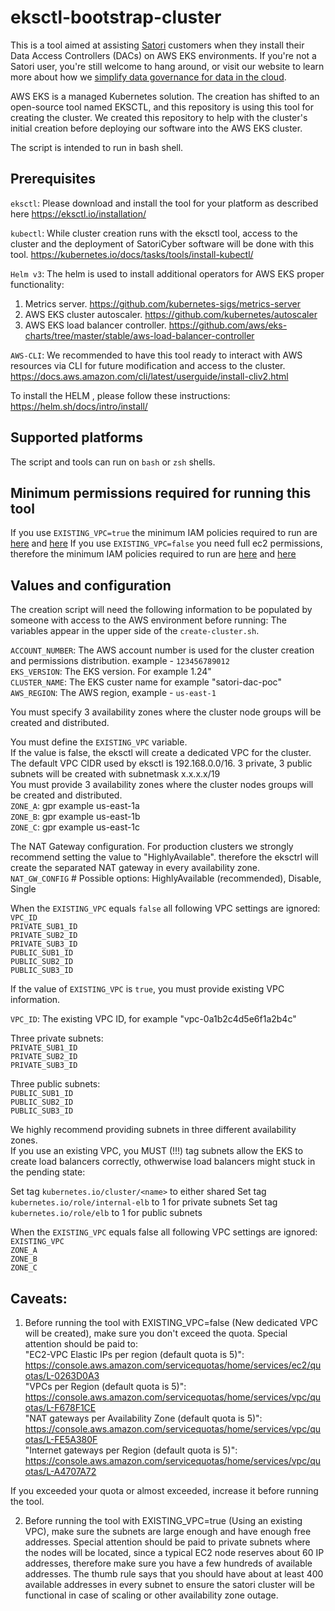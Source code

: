 # eksctl-bootstrap-cluster

This is a tool aimed at assisting [Satori](https://satoricyber.com) customers when they install their Data Access Controllers (DACs) on AWS EKS environments. If you're not a Satori user, you're still welcome to hang around, or visit our website to learn more about how we [simplify data governance for data in the cloud](https://satoricyber.com).

AWS EKS is a managed Kubernetes solution. The creation has shifted to an open-source tool named EKSCTL, and this repository is using this tool for creating the cluster. We created this repository to help with the cluster's initial creation before deploying our software into the AWS EKS cluster.

The script is intended to run in bash shell.
## Prerequisites
`eksctl`: Please download and install the tool for your platform as described here https://eksctl.io/installation/

`kubectl`: While cluster creation runs with the eksctl tool, access to the cluster and the deployment of SatoriCyber software will be done with this tool.
https://kubernetes.io/docs/tasks/tools/install-kubectl/

`Helm v3`: The helm is used to install additional operators for AWS EKS proper functionality:
  1. Metrics server. https://github.com/kubernetes-sigs/metrics-server
  2. AWS EKS cluster autoscaler. https://github.com/kubernetes/autoscaler
  3. AWS EKS load balancer controller.  https://github.com/aws/eks-charts/tree/master/stable/aws-load-balancer-controller  
    
`AWS-CLI`: We recommended to have this tool ready to interact with AWS resources via CLI for future modification and access to the cluster.
https://docs.aws.amazon.com/cli/latest/userguide/install-cliv2.html

To install the HELM , please follow these instructions: https://helm.sh/docs/intro/install/

## Supported platforms
The script and tools can run on `bash` or `zsh` shells.

## Minimum permissions required for running this tool
  If you use `EXISTING_VPC=true` the minimum IAM policies required to run are [here](./aws_required_policies/iam_eks_policy.json) and [here](./aws_required_policies/limited_ec2_policy.json)
  If you use `EXISTING_VPC=false` you need full ec2 permissions, therefore the minimum IAM policies required to run are [here](./aws_required_policies/iam_eks_policy.json) and [here](./aws_required_policies/full_ec2_policy.json)

## Values and configuration

The creation script will need the following information to be populated by someone with access to the AWS environment before running:
The variables appear in the upper side of the `create-cluster.sh`.

`ACCOUNT_NUMBER`: The AWS account number is used for the cluster creation and permissions distribution.
example - `123456789012`  
`EKS_VERSION`: The EKS version. For example 1.24"  
`CLUSTER_NAME`: The EKS custer name for example "satori-dac-poc"  
`AWS_REGION`: The AWS region, example - `us-east-1`  
  
You must specify 3 availability zones where the cluster node groups will be created and distributed.  
  
  
You must define the `EXISTING_VPC` variable.  
If the value is false, the eksctl will create a dedicated VPC for the cluster. The default VPC CIDR used by eksctl is 192.168.0.0/16. 3 private, 3 public subnets will be created with subnetmask x.x.x.x/19  
You must provide 3 availability zones where the cluster nodes groups will be created and distributed.  
`ZONE_A`: gpr example us-east-1a  
`ZONE_B`: gpr example us-east-1b  
`ZONE_C`: gpr example us-east-1c  
  
The NAT Gateway configuration. For production clusters we strongly recommend setting the value to "HighlyAvailable". therefore the eksctrl will create the separated NAT gateway in every availability zone.  
`NAT_GW_CONFIG` # Possible options: HighlyAvailable (recommended), Disable, Single  
  
When the `EXISTING_VPC` equals `false` all following VPC settings are ignored:  
`VPC_ID`  
`PRIVATE_SUB1_ID`  
`PRIVATE_SUB2_ID`  
`PRIVATE_SUB3_ID`  
`PUBLIC_SUB1_ID`  
`PUBLIC_SUB2_ID`  
`PUBLIC_SUB3_ID`  

If the value of `EXISTING_VPC` is `true`, you must provide existing VPC information.  
  
`VPC_ID`: The existing VPC ID, for example "vpc-0a1b2c4d5e6f1a2b4c"  
  
Three private subnets:  
`PRIVATE_SUB1_ID`  
`PRIVATE_SUB2_ID`  
`PRIVATE_SUB3_ID`  
  
Three public subnets:  
`PUBLIC_SUB1_ID`  
`PUBLIC_SUB2_ID`  
`PUBLIC_SUB3_ID`  
  
We highly recommend providing subnets in three different availability zones.  
If you use an existing VPC, you MUST (!!!) tag subnets allow the EKS to create load balancers correctly, othwerwise load balancers might stuck in  the pending state:

Set tag `kubernetes.io/cluster/<name>` to either shared
Set tag `kubernetes.io/role/internal-elb` to 1 for private subnets
Set tag `kubernetes.io/role/elb` to 1 for public subnets
  
When the `EXISTING_VPC` equals false all following VPC settings are ignored:  
`EXISTING_VPC`  
`ZONE_A`  
`ZONE_B`  
`ZONE_C`  
  
  
## Caveats:  
  
1. Before running the tool with EXISTING_VPC=false (New dedicated VPC will be created), make sure you don't exceed the quota. Special attention should be paid to:  
  "EC2-VPC Elastic IPs per region (default quota is 5)": https://console.aws.amazon.com/servicequotas/home/services/ec2/quotas/L-0263D0A3  
  "VPCs per Region (default quota is 5)": https://console.aws.amazon.com/servicequotas/home/services/vpc/quotas/L-F678F1CE  
  "NAT gateways per Availability Zone (default quota is 5)": https://console.aws.amazon.com/servicequotas/home/services/vpc/quotas/L-FE5A380F  
  "Internet gateways per Region (default quota is 5)":  https://console.aws.amazon.com/servicequotas/home/services/vpc/quotas/L-A4707A72  
  
  If you exceeded your quota or almost exceeded, increase it before running the tool.  
  
2. Before running the tool with EXISTING_VPC=true (Using an existing VPC), make sure the subnets are large enough and have enough free addresses. Special attention should be paid to private subnets where the nodes will be located, since a typical EC2 node reserves about 60 IP addresses, therefore make sure you have a few hundreds of available addresses.  The thumb rule says that you should have about at least 400 available addresses in every subnet to ensure the satori cluster will be functional in case of scaling or other availability zone outage.  
  

